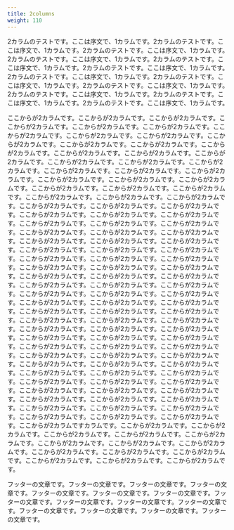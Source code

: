```yaml
---
title: 2columns
weight: 110
---
```


2カラムのテストです。ここは序文で、1カラムです。2カラムのテストです。ここは序文で、1カラムです。2カラムのテストです。ここは序文で、1カラムです。2カラムのテストです。ここは序文で、1カラムです。2カラムのテストです。ここは序文で、1カラムです。2カラムのテストです。ここは序文で、1カラムです。2カラムのテストです。ここは序文で、1カラムです。2カラムのテストです。ここは序文で、1カラムです。2カラムのテストです。ここは序文で、1カラムです。2カラムのテストです。ここは序文で、1カラムです。2カラムのテストです。ここは序文で、1カラムです。2カラムのテストです。ここは序文で、1カラムです。

<div class="two-columns">
ここからが2カラムです。ここからが2カラムです。ここからが2カラムです。ここからが2カラムです。ここからが2カラムです。ここからが2カラムです。ここからが2カラムです。ここからが2カラムです。ここからが2カラムです。ここからが2カラムです。ここからが2カラムです。ここからが2カラムです。ここからが2カラムです。ここからが2カラムです。ここからが2カラムです。ここからが2カラムです。ここからが2カラムです。ここからが2カラムです。ここからが2カラムです。ここからが2カラムです。ここからが2カラムです。ここからが2カラムです。ここからが2カラムです。ここからが2カラムです。ここからが2カラムです。ここからが2カラムです。ここからが2カラムです。ここからが2カラムです。ここからが2カラムです。ここからが2カラムです。ここからが2カラムです。ここからが2カラムです。ここからが2カラムです。ここからが2カラムです。ここからが2カラムです。ここからが2カラムです。ここからが2カラムです。ここからが2カラムです。ここからが2カラムです。ここからが2カラムです。ここからが2カラムです。ここからが2カラムです。ここからが2カラムです。ここからが2カラムです。ここからが2カラムです。ここからが2カラムです。ここからが2カラムです。ここからが2カラムです。ここからが2カラムです。ここからが2カラムです。ここからが2カラムです。ここからが2カラムです。ここからが2カラムです。ここからが2カラムです。ここからが2カラムです。ここからが2カラムです。ここからが2カラムです。ここからが2カラムです。ここからが2カラムです。ここからが2カラムです。ここからが2カラムです。ここからが2カラムです。ここからが2カラムです。ここからが2カラムです。ここからが2カラムです。ここからが2カラムです。ここからが2カラムです。ここからが2カラムです。ここからが2カラムです。ここからが2カラムです。ここからが2カラムです。ここからが2カラムです。ここからが2カラムです。ここからが2カラムです。ここからが2カラムです。ここからが2カラムです。ここからが2カラムです。ここからが2カラムです。ここからが2カラムです。ここからが2カラムです。ここからが2カラムです。ここからが2カラムです。ここからが2カラムです。ここからが2カラムです。ここからが2カラムです。ここからが2カラムです。ここからが2カラムです。ここからが2カラムです。ここからが2カラムです。ここからが2カラムです。ここからが2カラムです。ここからが2カラムです。ここからが2カラムです。ここからが2カラムです。ここからが2カラムです。ここからが2カラムです。ここからが2カラムです。ここからが2カラムです。ここからが2カラムです。ここからが2カラムです。ここからが2カラムです。ここからが2カラムです。ここからが2カラムです。ここからが2カラムです。ここからが2カラムです。ここからが2カラムです。ここからが2カラムですカラムです。ここからが2カラムです。ここからが2カラムです。ここからが2カラムです。ここからが2カラムです。ここからが2カラムです。ここからが2カラムです。ここからが2カラムです。ここからが2カラムです。ここからが2カラムです。ここからが2カラムです。ここからが2カラムです。ここからが2カラムです。ここからが2カラムです。ここからが2カラムです。
</div>

フッターの文章です。フッターの文章です。フッターの文章です。フッターの文章です。フッターの文章です。フッターの文章です。フッターの文章です。フッターの文章です。フッターの文章です。フッターの文章です。フッターの文章です。フッターの文章です。フッターの文章です。フッターの文章です。フッターの文章です。